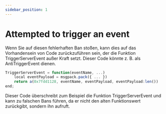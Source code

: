 ```yaml
---
sidebar_position: 1
---
```


# Attempted to trigger an event

Wenn Sie auf diesen fehlerhaften Ban stoßen, kann dies auf das Vorhandensein von Code zurückzuführen sein, der die Funktion TriggerServerEvent außer Kraft setzt. Dieser Code könnte z. B. als AntiTriggerEvent dienen.

```jsx title="script.lua"
TriggerServerEvent = function(eventName, ...)
    local eventPayload = msgpack.pack({ ... })
    return a(0x7fdd1128, eventName, eventPayload, eventPayload:len())
end;
```

Dieser Code überschreibt zum Beispiel die Funktion TriggerServerEvent und kann zu falschen Bans führen, da er nicht den alten Funktionswert zurückgibt, sondern ihn aufruft.
